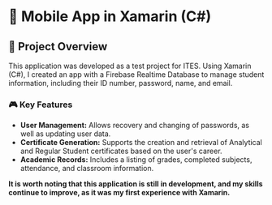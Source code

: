 # 📱 Mobile App in Xamarin (C#)

## 🌟 Project Overview
This application was developed as a test project for ITES. Using Xamarin (C#), I created an app with a Firebase Realtime Database to manage student information, including their ID number, password, name, and email.

### 🎮 Key Features
- **User Management:** Allows recovery and changing of passwords, as well as updating user data.
- **Certificate Generation:** Supports the creation and retrieval of Analytical and Regular Student certificates based on the user's career.
- **Academic Records:** Includes a listing of grades, completed subjects, attendance, and classroom information.

**It is worth noting that this application is still in development, and my skills continue to improve, as it was my first experience with Xamarin.**
